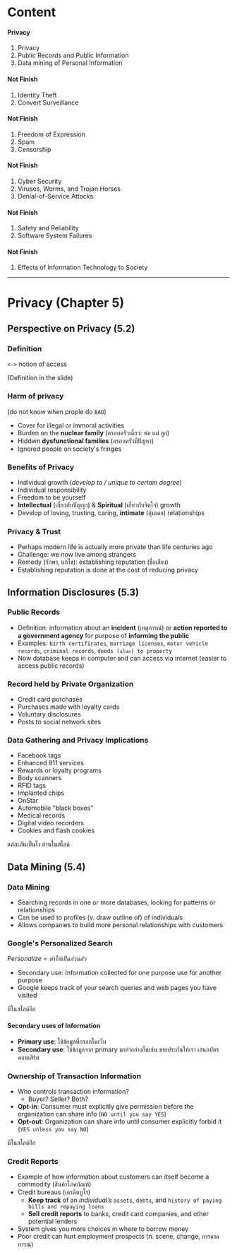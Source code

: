 # Content

#### Privacy
1. Privacy
2. Public Records and Public Information
3. Data mining of Personal Information

#### Not Finish
1. Identity Theft
2. Convert Surveillance

#### Not Finish
1. Freedom of Expression
2. Spam
3. Censorship

#### Not Finish
1. Cyber Security
2. Viruses, Worms, and Trojan Horses
3. Denial-of-Service Attacks

#### Not Finish
1. Safety and Reliability
2. Software System Failures

#### Not Finish
1. Effects of Information Technology to Society

---

# Privacy (Chapter 5)

## Perspective on Privacy (5.2)

### Definition
`<->` notion of access

(Definition in the slide)

### Harm of privacy
(do not know when prople do `BAD`)
- Cover for illegal or immoral activities
- Burden on the **nuclear family** (ครอบครัวเดี่ยว: พ่อ แม่ ลูก)
- Hiddwn **dysfunctional families** (ครอบครัวมีปัญหา)
- Ignored people on society's fringes

### Benefits of Privacy
- Individual growth (*develop to / unique to certain degree*)
- Individual responsibility
- Freedom to be yourself
- **Intellectual** (เกี่ยวกับปัญญา) & **Spiritual** (เกี่ยวกับจิตใจ) growth
- Develop of loving, trusting, caring, **intimate** (คุ้นเคย) relationships

### Privacy & Trust
- Perhaps modern life is actually more private than life centuries ago
- Challenge: we now live among strangers
- Remedy (รักษา, แก้ไข): establishing reputation (ชื่อเสียง)
- Establishing reputation is done at the cost of reducing privacy

## Information Disclosures (5.3)
### Public Records
- Definition: information about an **incident** (เหตุการณ์) or **action reported to a government agency** for purpose of **informing the public**
- Examples: `birth certificates`, `marriage licenses`, `motor vehicle records`, `criminal records`, `deeds (ฉโนด) to property`
- Now database keeps in computer and can access via internet (easier to access public records)

### Record held by Private Organization
- Credit card purchases
- Purchases made with loyalty cards
- Voluntary disclosures
- Posts to social network sites

### Data Gathering and Privacy Implications
- Facebook tags
- Enhanced 911 services
- Rewards or loyalty programs
- Body scanners
- RFID tags
- Implanted chips
- OnStar
- Automobile "black boxes"
- Medical records
- Digital video recorders
- Cookies and flash cookies

แต่ละอันเป็นไง อ่านในสไลด์

## Data Mining (5.4)
### Data Mining
- Searching records in one or more databases, looking for patterns or relationships
- Can be used to profiles (v. draw outline of) of individuals
- Allows companies to build more personal relationships with customers

### Google's Personalized Search
*Personalize = ทำให้เป็นส่วนตัว*
- Secondary use: Information collected for one purpose use for another purpose
- Google keeps track of your search queries and web pages you have visited

มีในสไลด์อีก

#### Secondary uses of Information
- **Primary use**: ใช้ข้อมูลที่กรอกในเว็บ
- **Secondary use**: ใช้ข้อมูลจาก primary มาทำอย่างอื่นเช่น ขายประกันให้เรา เสนอบัตรคอนเสิร์ต

### Ownership of Transaction Information
- Who controls transaction information?
    - Buyer? Seller? Both?
- **Opt-in**: Consumer must explicitly give permission before the organization can share info (`NO until you say YES`)
- **Opt-out**: Organization can share info until consumer explicitly forbid it (`YES unless you say NO`)

มีในสไลด์อีก

### Credit Reports
- Example of how information about customers can itself become a commodity (สินค้าโภคภัณฑ์)
- Credit bureaus (เครดิตบูโร)
    - **Keep track** of an *individual’s* `assets`, `debts`, and `history of paying bills and repaying loans`
    - **Sell credit reports** to banks, credit card companies, and other potential lenders
- System gives you more choices in where to borrow money
- Poor credit can hurt employment prospects (n. scene, change, การคาดการณ์)
